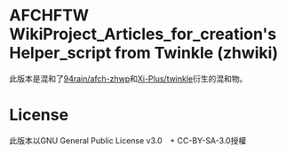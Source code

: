 AFCHFTW WikiProject_Articles_for_creation's Helper_script from Twinkle (zhwiki)
====
此版本是混和了[94rain/afch-zhwp][]和[Xi-Plus/twinkle][]衍生的混和物。

License
==
此版本以GNU General Public License v3.0　+ CC-BY-SA-3.0授權

[94rain/afch-zhwp]: https://github.com/94rain/afch-zhwp
[Xi-Plus/twinkle]: https://github.com/Xi-Plus/twinkle
